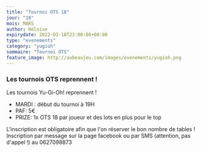 ```yaml
---
title: "Tournoi OTS 18"
jour: "18"
mois: MARS
author: Héloïse
expirydate: 2022-03-18T23:00:00+00:00
type: "evenements"
category: "yugioh"
sommaire: "Tournoi OTS"
feature_image: http://aubeaujeu.com/images/evenements/yugioh.png
---
```

### Les tournois OTS reprennent !

Les tournois Yu-Gi-Oh! reprennent !

- MARDI :  début du tournoi à 19H
- PAF: 5€
- PRIZE: 1x OTS 18 par joueur et des lots en plus pour le top

L'inscription est obligatoire afin que l'on réserver le bon nombre de tables !
Inscription par message sur la page facebook ou par SMS (attention, pas d'appel !) au 0627098873

